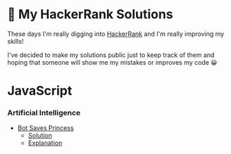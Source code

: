 # 🍿 My HackerRank Solutions

These days I'm really digging into [HackerRank](https://www.hackerrank.com) and I'm really improving my skills!

I've decided to make my solutions public just to keep track of them and hoping that someone will show me my mistakes or improves my code 😀

# JavaScript

### Artificial Intelligence

- [Bot Saves Princess](https://www.hackerrank.com/challenges/saveprincess)
  - [Solution](/src/js/artificial-intelligence/lib/bot-saves-princess.js)
  - [Explanation](/src/js/artificial-intelligence/lib/README.md#bot-saves-princess)